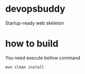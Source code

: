 # devopsbuddy
Startup-ready web skeleton

# how to build
You need execute bellow command
``````
mvn clean install
``````

